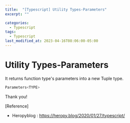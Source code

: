 ```yaml
---
title:  "[Typescript] Utility Types-Parameters"
excerpt: ""

categories:
  - Typescript
tags:
  - Typescript
last_modified_at: 2023-04-16T08:06:00-05:00
---
```


# Utility Types-Parameters

It returns function type's parameters into a new Tuple type.

```typescript
Parameters<TYPE>
```


Thank you!

[Reference]
* Heropyblog : <https://heropy.blog/2020/01/27/typescript/>